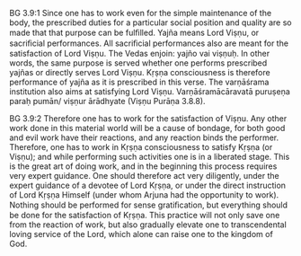 BG 3.9:1	Since one has to work even for the simple maintenance of the body, the prescribed duties for a particular social position and quality are so made that that purpose can be fulﬁlled. Yajña means Lord Viṣṇu, or sacriﬁcial performances. All sacriﬁcial performances also are meant for the satisfaction of Lord Viṣṇu. The Vedas enjoin: yajño vai viṣṇuḥ. In other words, the same purpose is served whether one performs prescribed yajñas or directly serves Lord Viṣṇu. Kṛṣṇa consciousness is therefore performance of yajña as it is prescribed in this verse. The varṇāśrama institution also aims at satisfying Lord Viṣṇu. Varṇāśramācāravatā puruṣeṇa paraḥ pumān/ viṣṇur ārādhyate (Viṣṇu Purāṇa 3.8.8).

BG 3.9:2	Therefore one has to work for the satisfaction of Viṣṇu. Any other work done in this material world will be a cause of bondage, for both good and evil work have their reactions, and any reaction binds the performer. Therefore, one has to work in Kṛṣṇa consciousness to satisfy Kṛṣṇa (or Viṣṇu); and while performing such activities one is in a liberated stage. This is the great art of doing work, and in the beginning this process requires very expert guidance. One should therefore act very diligently, under the expert guidance of a devotee of Lord Kṛṣṇa, or under the direct instruction of Lord Kṛṣṇa Himself (under whom Arjuna had the opportunity to work). Nothing should be performed for sense gratiﬁcation, but everything should be done for the satisfaction of Kṛṣṇa. This practice will not only save one from the reaction of work, but also gradually elevate one to transcendental loving service of the Lord, which alone can raise one to the kingdom of God.
